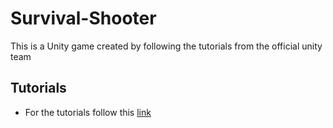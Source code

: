 # Survival-Shooter
This is a Unity game created by following the tutorials from the official unity team 

## Tutorials
* For the tutorials follow this [link](https://www.youtube.com/playlist?list=PLX2vGYjWbI0SLoX3q1tUf3RJU_WzcLcHL)
